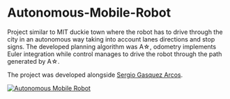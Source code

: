 # Autonomous-Mobile-Robot

Project similar to MIT duckie town where the robot has to drive through the city in an autonomous way taking into account lanes directions and stop signs. The developed planning algorithm was A☆, odometry implements Euler integration while control manages to drive the robot through the path generated by A☆.

The project was developed alongside [Sergio Gasquez Arcos](https://github.com/SergioGasquez).

[![Autonomous Mobile Robot](https://img.youtube.com/vi/fmRb8JX7574/0.jpg)](https://www.youtube.com/watch?v=w4J9iOiNZg0)
